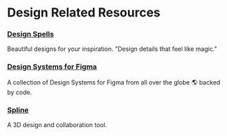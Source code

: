 # Design Related Resources

### [Design Spells](https://www.designspells.com/)

Beautiful designs for your inspiration. "Design details that feel like magic."

### [Design Systems for Figma](https://www.designsystemsforfigma.com/)

A collection of Design Systems for Figma from all over the globe 🌎 backed by code.

### [Spline](https://spline.design/)

A 3D design and collaboration tool.
